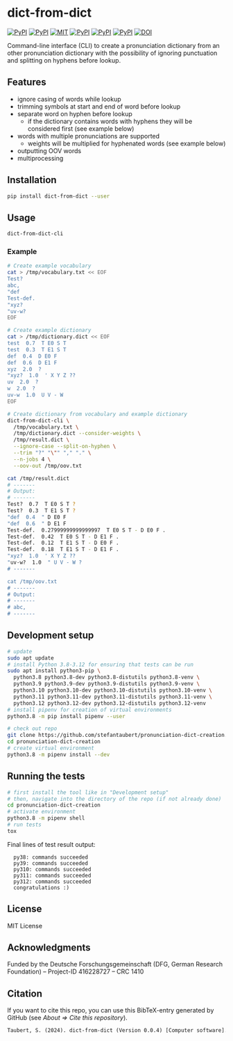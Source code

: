 # dict-from-dict

[![PyPI](https://img.shields.io/pypi/v/dict-from-dict.svg)](https://pypi.python.org/pypi/dict-from-dict)
[![PyPI](https://img.shields.io/pypi/pyversions/dict-from-dict.svg)](https://pypi.python.org/pypi/dict-from-dict)
[![MIT](https://img.shields.io/github/license/stefantaubert/pronunciation-dict-creation.svg)](LICENSE)
[![PyPI](https://img.shields.io/pypi/wheel/dict-from-dict.svg)](https://pypi.python.org/pypi/dict-from-dict)
[![PyPI](https://img.shields.io/pypi/implementation/dict-from-dict.svg)](https://pypi.python.org/pypi/dict-from-dict)
[![PyPI](https://img.shields.io/github/commits-since/stefantaubert/pronunciation-dict-creation/latest/master.svg)](https://github.com/stefantaubert/pronunciation-dict-creation/compare/v0.0.4...master)
[![DOI](https://zenodo.org/badge/DOI/10.5281/zenodo.10560441.svg)](https://doi.org/10.5281/zenodo.10560441)

Command-line interface (CLI) to create a pronunciation dictionary from an other pronunciation dictionary with the possibility of ignoring punctuation and splitting on hyphens before lookup.

## Features

- ignore casing of words while lookup
- trimming symbols at start and end of word before lookup
- separate word on hyphen before lookup
  - if the dictionary contains words with hyphens they will be considered first (see example below)
- words with multiple pronunciations are supported
  - weights will be multiplied for hyphenated words (see example below)
- outputting OOV words
- multiprocessing

## Installation

```sh
pip install dict-from-dict --user
```

## Usage

```sh
dict-from-dict-cli
```

### Example

```sh
# Create example vocabulary
cat > /tmp/vocabulary.txt << EOF
Test?
abc,
"def
Test-def.
"xyz?
"uv-w?
EOF

# Create example dictionary
cat > /tmp/dictionary.dict << EOF
test  0.7  T E0 S T
test  0.3  T E1 S T
def  0.4  D E0 F
def  0.6  D E1 F
xyz  2.0  ?
"xyz?  1.0  ' X Y Z ??
uv  2.0  ?
w  2.0  ?
uv-w  1.0  U V - W
EOF

# Create dictionary from vocabulary and example dictionary
dict-from-dict-cli \
  /tmp/vocabulary.txt \
  /tmp/dictionary.dict --consider-weights \
  /tmp/result.dict \
  --ignore-case --split-on-hyphen \
  --trim "?" "\"" "," "." \
  --n-jobs 4 \
  --oov-out /tmp/oov.txt

cat /tmp/result.dict
# -------
# Output:
# -------
Test?  0.7  T E0 S T ?
Test?  0.3  T E1 S T ?
"def  0.4  " D E0 F
"def  0.6  " D E1 F
Test-def.  0.27999999999999997  T E0 S T - D E0 F .
Test-def.  0.42  T E0 S T - D E1 F .
Test-def.  0.12  T E1 S T - D E0 F .
Test-def.  0.18  T E1 S T - D E1 F .
"xyz?  1.0  ' X Y Z ??
"uv-w?  1.0  " U V - W ?
# -------

cat /tmp/oov.txt
# -------
# Output:
# -------
# abc,
# -------
```

## Development setup

```sh
# update
sudo apt update
# install Python 3.8-3.12 for ensuring that tests can be run
sudo apt install python3-pip \
  python3.8 python3.8-dev python3.8-distutils python3.8-venv \
  python3.9 python3.9-dev python3.9-distutils python3.9-venv \
  python3.10 python3.10-dev python3.10-distutils python3.10-venv \
  python3.11 python3.11-dev python3.11-distutils python3.11-venv \
  python3.12 python3.12-dev python3.12-distutils python3.12-venv
# install pipenv for creation of virtual environments
python3.8 -m pip install pipenv --user

# check out repo
git clone https://github.com/stefantaubert/pronunciation-dict-creation.git
cd pronunciation-dict-creation
# create virtual environment
python3.8 -m pipenv install --dev
```

## Running the tests

```sh
# first install the tool like in "Development setup"
# then, navigate into the directory of the repo (if not already done)
cd pronunciation-dict-creation
# activate environment
python3.8 -m pipenv shell
# run tests
tox
```

Final lines of test result output:

```log
  py38: commands succeeded
  py39: commands succeeded
  py310: commands succeeded
  py311: commands succeeded
  py312: commands succeeded
  congratulations :)
```

## License

MIT License

## Acknowledgments

Funded by the Deutsche Forschungsgemeinschaft (DFG, German Research Foundation) – Project-ID 416228727 – CRC 1410

## Citation

If you want to cite this repo, you can use this BibTeX-entry generated by GitHub (see *About => Cite this repository*).

```txt
Taubert, S. (2024). dict-from-dict (Version 0.0.4) [Computer software]. https://doi.org/10.5281/zenodo.10560441
```
